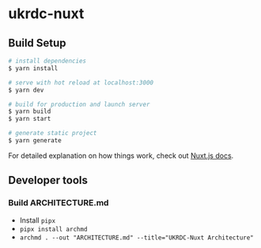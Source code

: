 # ukrdc-nuxt

## Build Setup

```bash
# install dependencies
$ yarn install

# serve with hot reload at localhost:3000
$ yarn dev

# build for production and launch server
$ yarn build
$ yarn start

# generate static project
$ yarn generate
```

For detailed explanation on how things work, check out [Nuxt.js docs](https://nuxtjs.org).

## Developer tools

### Build ARCHITECTURE.md

* Install `pipx`
* `pipx install archmd`
* `archmd . --out "ARCHITECTURE.md" --title="UKRDC-Nuxt Architecture"`
